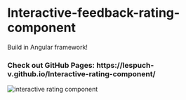 # Interactive-feedback-rating-component
 Build in Angular framework!
 
 <h3>Check out GitHub Pages: https://lespuch-v.github.io/Interactive-rating-component/ </h3>
 
![interactive rating component](https://user-images.githubusercontent.com/36127590/162607947-b38a45ba-b8c0-4ae0-bbb9-5882036af8c6.png)
